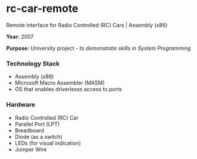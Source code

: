 # rc-car-remote
Remote interface for Radio Controlled (RC) Cars | Assembly (x86)

**Year:** 2007

**Purpose:** University project - *to demonstrate skills in System Programming*

### Technology Stack
- Assembly (x86)
- Microsoft Macro Assembler (MASM)
- OS that enables driverlesss access to ports

### Hardware
- Radio Controlled (RC) Car
- Parallel Port (LPT)
- Breadboard
- Diode (as a switch)
- LEDs (for visual indication)
- Jumper Wire
